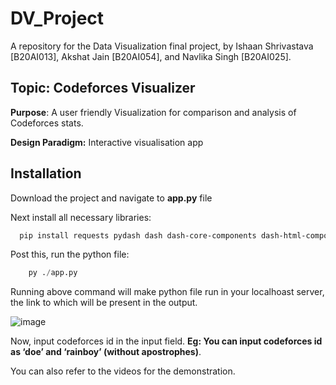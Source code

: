 # **DV_Project**
A repository for the Data Visualization final project, by Ishaan Shrivastava [B20AI013], Akshat Jain [B20AI054], and Navlika Singh [B20AI025].


## **Topic: Codeforces Visualizer**

**Purpose**: A user friendly Visualization for comparison and analysis of Codeforces stats.

**Design Paradigm:** Interactive visualisation app
## Installation

Download the project and navigate to **app.py** file

Next install all necessary libraries:

```bash
  pip install requests pydash dash dash-core-components dash-html-components dash_bootstrap_components plotly_calplot
```

Post this, run the python file:

```python
    py ./app.py
```

Running above command will make python file run in your localhoast server, the link to which will be present in the output.

![image](https://user-images.githubusercontent.com/86458423/235287254-cede691b-f873-4ab8-97fa-6ed941007e9c.png)

Now, input codeforces id in the input field. **Eg: You can input codeforces id as ‘doe’ and ‘rainboy’ (without apostrophes)**.

You can also refer to the videos for the demonstration.
